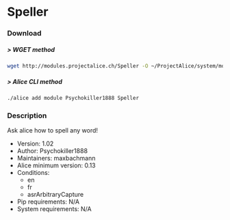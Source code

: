 # Speller

### Download

##### > WGET method
```bash
wget http://modules.projectalice.ch/Speller -O ~/ProjectAlice/system/moduleInstallTickets/Speller.install
```

##### > Alice CLI method
```bash
./alice add module Psychokiller1888 Speller
```

### Description
Ask alice how to spell any word!

- Version: 1.02
- Author: Psychokiller1888
- Maintainers: maxbachmann
- Alice minimum version: 0.13
- Conditions:
  - en
  - fr
  - asrArbitraryCapture
- Pip requirements: N/A
- System requirements: N/A

